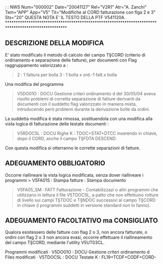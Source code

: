 :  : NWS Num="000002" Date="20041127" Rel="V2R1" Atr="A. Zanchi" Tem="APP" App="V5" Tit="Modifiche al CORD fatturazione con flga 2 e 3" Sts="20"
QUESTA NOTA E' IL TESTO DELLA PTF V541120A.
\*\*\*\*\*\*\*\*\*\*\*\*\*\*\*\*\*\*\*\*\*\*\*\*\*\*\*\*\*\*\*\*\*\*\*\*\*\*\*\*\*\*\*\*\*\*\*\*\*\*\*\*\*\*\*\*\*\*\*\*\*\*\*\*\*\*\*\*\*\*\*\*\*\*\*\*\*\*\*\*\*\*\*\*\*\*\*\*\*\*\*\*\*\*\*\*\*\*\*\*

DESCRIZIONE DELLA MODIFICA
-----------------------------
E' stato modificato il metodo di calcolo del campo T§CORD (criterio di ordinamento e separazione delle fatture), per documenti con Flag raggruppamento valorizzato a : 
 > 2  :  1 fattura per bolla
 > 3  :  1 bolla x ord.-1 fatt.x bolla

Una modifica del programma
 > V5DO01O  :  DOCU Gestione criteri ordinamento d
del 30/05/04 aveva risolto problemi di corretta separazione di fatture derivanti da documenti con il suddetto flag valorizzato in maniera mista, introducendo però problemi durante la derivazione bolle da ordini.

La suddetta modifica è stata rimossa, sostituendola con una modifica alla vista logica di fatturazione delle testate documenti : 
 > V5RDOC5L  :  DOCU Righe K : TDOC+STAT+DTCC
inserendo in chiave, dopo il CORD, anche il campo T§FDTA DESCEND.

Con questa modifica si otterranno le corrette separazioni di fatture.

ADEGUAMENTO OBBLIGATORIO
------------------------
Occorre riallineare la vista logica modificata, senza dover riallineare i programmi  > V5FA01S  :  Stampa fatture :  Stampa documento
 > V5FA05_SM  :  FATT Fatturazione - Contabilizzazi
o altri programmi che utilizzano in lettura il file V5TDOC5L, a patto che non effettuino rotture di livello sui campi T§TDOC e T§NDOC successivi al campo T§CORD in chiave (i programmi suddetti in versione standard non lo fanno).

ADEGUAMENTO FACOLTATIVO ma CONSIGLIATO
--------------------------------------
Qualora esistessero delle fatture con flag 2 o 3, non ancora fatturate, o ordini con flag 2 o 3 non ancora evasi, occorre effettuare il riallineamento del campo T§CORD, mediante
l'utility V5UT03CL.

Programmi modificati
 · V5DO01O  :  DOCU Gestione criteri ordinamento d
Files modificati
 · V5TDOC5L  :  DOCU Testate K : FL19+TCDF+CODF+CORD-
